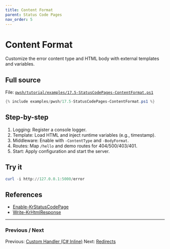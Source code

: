 ```yaml
---
title: Content Format
parent: Status Code Pages
nav_order: 5
---
```


# Content Format

Customize the error content type and HTML body with external templates and variables.

## Full source

File: [`pwsh/tutorial/examples/17.5-StatusCodePages-ContentFormat.ps1`][17.5-StatusCodePages-ContentFormat.ps1]

```powershell
{% include examples/pwsh/17.5-StatusCodePages-ContentFormat.ps1 %}
```

## Step-by-step

1. Logging: Register a console logger.
2. Template: Load HTML and inject runtime variables (e.g., timestamp).
3. Middleware: Enable with `-ContentType` and `-BodyFormat`.
4. Routes: Map `/hello` and demo routes for 404/500/403/401.
5. Start: Apply configuration and start the server.

## Try it

```powershell
curl -i http://127.0.0.1:5000/error
```

## References

- [Enable-KrStatusCodePage](/pwsh/cmdlets/Enable-KrStatusCodePage)
- [Write-KrHtmlResponse](/pwsh/cmdlets/Write-KrHtmlResponse)

---

### Previous / Next

Previous: [Custom Handler (C# Inline)](./4.Custom-Handler-CSharp-Inline.md)
Next: [Redirects](./6.Redirects.md)

[17.5-StatusCodePages-ContentFormat.ps1]: /pwsh/tutorial/examples/17.5-StatusCodePages-ContentFormat.ps1
